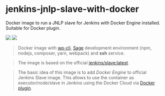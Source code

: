 # jenkins-jnlp-slave-with-docker
Docker image to run a JNLP slave for Jenkins with Docker Engine installed. Suitable for Docker plugin.

[![](https://images.microbadger.com/badges/image/bitroniq/jenkins-jnlp-slave-with-docker.svg)](https://microbadger.com/images/bitroniq/jenkins-jnlp-slave-with-docker "Get your own image badge on microbadger.com")
[![](https://images.microbadger.com/badges/version/bitroniq/jenkins-jnlp-slave-with-docker.svg)](https://microbadger.com/images/bitroniq/jenkins-jnlp-slave-with-docker "Get your own version badge on microbadger.com")

> Docker image with [wp-cli](https://wp-cli.org/), [Sage](https://roots.io/sage/) development environment (npm, nodejs, composer, yarn, webpack) and **ssh** service.

> The image is based on the official [jenkins/slave:latest](https://hub.docker.com/r/jenkins/slave).

> The basic idea of this image is to add *Docker Engine* to official Jenkins Slave image.
> This allows to use the container as executor/node/slave in Jenkins using the Docker Cloud via [Docker plugin](https://wiki.jenkins.io/display/JENKINS/Docker+Plugin).
